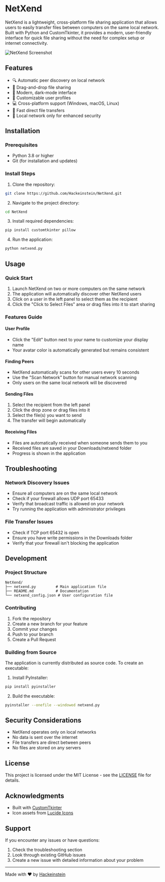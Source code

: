 # NetXend

NetXend is a lightweight, cross-platform file sharing application that allows users to easily transfer files between computers on the same local network. Built with Python and CustomTkinter, it provides a modern, user-friendly interface for quick file sharing without the need for complex setup or internet connectivity.

![NetXend Screenshot](screenshot.png)

## Features

- 🔍 Automatic peer discovery on local network
- 📁 Drag-and-drop file sharing
- 🎨 Modern, dark-mode interface
- 👤 Customizable user profiles
- 💻 Cross-platform support (Windows, macOS, Linux)
- 🚀 Fast direct file transfers
- 🔐 Local network only for enhanced security

## Installation

### Prerequisites

- Python 3.8 or higher
- Git (for installation and updates)

### Install Steps

1. Clone the repository:
```bash
git clone https://github.com/Hackeinstein/NetXend.git
```

2. Navigate to the project directory:
```bash
cd NetXend
```

3. Install required dependencies:
```bash
pip install customtkinter pillow
```

4. Run the application:
```bash
python netxend.py
```

## Usage

### Quick Start

1. Launch NetXend on two or more computers on the same network
2. The application will automatically discover other NetXend users
3. Click on a user in the left panel to select them as the recipient
4. Click the "Click to Select Files" area or drag files into it to start sharing

### Features Guide

#### User Profile
- Click the "Edit" button next to your name to customize your display name
- Your avatar color is automatically generated but remains consistent

#### Finding Peers
- NetXend automatically scans for other users every 10 seconds
- Use the "Scan Network" button for manual network scanning
- Only users on the same local network will be discovered

#### Sending Files
1. Select the recipient from the left panel
2. Click the drop zone or drag files into it
3. Select the file(s) you want to send
4. The transfer will begin automatically

#### Receiving Files
- Files are automatically received when someone sends them to you
- Received files are saved in your Downloads/netxend folder
- Progress is shown in the application

## Troubleshooting

### Network Discovery Issues
- Ensure all computers are on the same local network
- Check if your firewall allows UDP port 65433
- Verify that broadcast traffic is allowed on your network
- Try running the application with administrator privileges

### File Transfer Issues
- Check if TCP port 65432 is open
- Ensure you have write permissions in the Downloads folder
- Verify that your firewall isn't blocking the application

## Development

### Project Structure
```
NetXend/
├── netxend.py         # Main application file
├── README.md          # Documentation
└── netxend_config.json # User configuration file
```

### Contributing
1. Fork the repository
2. Create a new branch for your feature
3. Commit your changes
4. Push to your branch
5. Create a Pull Request

### Building from Source
The application is currently distributed as source code. To create an executable:

1. Install PyInstaller:
```bash
pip install pyinstaller
```

2. Build the executable:
```bash
pyinstaller --onefile --windowed netxend.py
```

## Security Considerations

- NetXend operates only on local networks
- No data is sent over the internet
- File transfers are direct between peers
- No files are stored on any servers

## License

This project is licensed under the MIT License - see the [LICENSE](LICENSE) file for details.

## Acknowledgments

- Built with [CustomTkinter](https://github.com/TomSchimansky/CustomTkinter)
- Icon assets from [Lucide Icons](https://lucide.dev/)

## Support

If you encounter any issues or have questions:
1. Check the troubleshooting section
2. Look through existing GitHub issues
3. Create a new issue with detailed information about your problem

---

Made with ❤️ by [Hackeinstein](https://github.com/Hackeinstein)